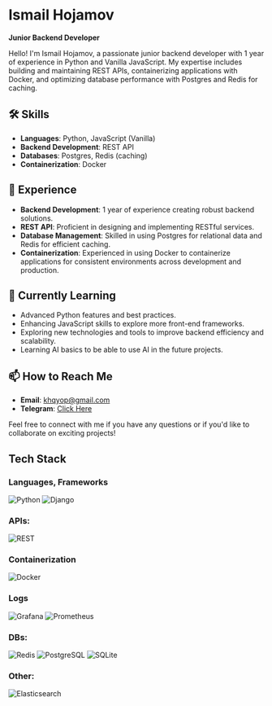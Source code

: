 # Ismail Hojamov

**Junior Backend Developer**

Hello! I'm Ismail Hojamov, a passionate junior backend developer with 1 year of experience in Python and Vanilla JavaScript. My expertise includes building and maintaining REST APIs, containerizing applications with Docker, and optimizing database performance with Postgres and Redis for caching.

## 🛠️ Skills

- **Languages**: Python, JavaScript (Vanilla)
- **Backend Development**: REST API
- **Databases**: Postgres, Redis (caching)
- **Containerization**: Docker

## 💼 Experience

- **Backend Development**: 1 year of experience creating robust backend solutions.
- **REST API**: Proficient in designing and implementing RESTful services.
- **Database Management**: Skilled in using Postgres for relational data and Redis for efficient caching.
- **Containerization**: Experienced in using Docker to containerize applications for consistent environments across development and production.

## 🌱 Currently Learning

- Advanced Python features and best practices.
- Enhancing JavaScript skills to explore more front-end frameworks.
- Exploring new technologies and tools to improve backend efficiency and scalability.
- Learning AI basics to be able to use AI in the future projects.

## 📫 How to Reach Me

- **Email**: [khqyop@gmail.com](mailto:your-email@example.com)
- **Telegram**: [Click Here](https://t.me/assmailTunberg)

Feel free to connect with me if you have any questions or if you'd like to collaborate on exciting projects!

## Tech Stack

### Languages, Frameworks
![Python](https://user-images.githubusercontent.com/25181517/192108372-f71d70ac-7ae6-4c0d-8395-51d8870c2ef0.png)
![Django](https://github.com/marwin1991/profile-technology-icons/assets/62091613/9bf5650b-e534-4eae-8a26-8379d076f3b4)

### APIs:
![REST](https://user-images.githubusercontent.com/25181517/192107858-fe19f043-c502-4009-8c47-476fc89718ad.png)

### Containerization
![Docker](https://user-images.githubusercontent.com/25181517/117207330-263ba280-adf4-11eb-9b97-0ac5b40bc3be.png)

### Logs
![Grafana](https://user-images.githubusercontent.com/25181517/182534075-4962068b-4407-46c2-ac67-ddcb86af30cc.png)
![Prometheus](https://user-images.githubusercontent.com/25181517/182534182-c510199a-7a4d-4084-96e3-e3db2251bbce.png)

### DBs:
![Redis](https://user-images.githubusercontent.com/25181517/182884894-d3fa6ee0-f2b4-4960-9961-64740f533f2a.png)
![PostgreSQL](https://user-images.githubusercontent.com/25181517/117208740-bfb78400-adf5-11eb-97bb-09072b6bedfc.png)
![SQLite](https://github.com/marwin1991/profile-technology-icons/assets/136815194/82df4543-236b-4e45-9604-5434e3faab17)

### Other:
![Elasticsearch](https://user-images.githubusercontent.com/25181517/183569191-f32cdf03-673f-4ae3-809b-3a8b376bb8a2.png)
